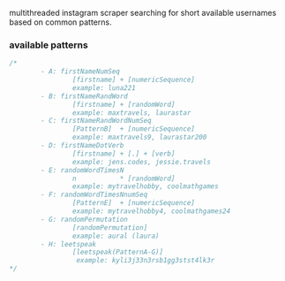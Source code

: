 multithreaded instagram scraper searching for short available usernames based on common patterns.

### available patterns

```c
/*
		- A: firstNameNumSeq
				[firstname] + [numericSequence]
				example: luna221
		- B: firstNameRandWord
				[firstname] + [randomWord]
				example: maxtravels, laurastar
		- C: firstNameRandWordNumSeq
				[PatternB]  + [numericSequence]
				example: maxtravels9, laurastar200
		- D: firstNameDotVerb
				[firstname] + [.] + [verb]
				example: jens.codes, jessie.travels
		- E: randomWordTimesN
				n           * [randomWord]
				example: mytravelhobby, coolmathgames
		- F: randomWordTimesNnumSeq
				[PatternE]  + [numericSequence]
				example: mytravelhobby4, coolmathgames24
		- G: randomPermutation
				[randomPermutation]
				example: aural (laura)
		- H: leetspeak
				[leetspeak(PatternA-G)]
				 example: kyli3j33n3rsb1gg3stst4lk3r
*/
```
